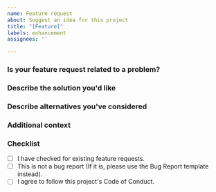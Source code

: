 ```yaml
---
name: Feature request
about: Suggest an idea for this project
title: "[Feature]"
labels: enhancement
assignees: ''

---
```


<!--
Thank you for suggesting a feature! Please fill out the form below so we can evaluate your request.
Before submitting, check if this feature has already been suggested in other issues.
-->

### Is your feature request related to a problem?
<!-- A clear and concise description of what the problem is.
E.g., "I’m frustrated when…" -->

### Describe the solution you'd like
<!-- A clear and concise description of what you want to happen. -->

### Describe alternatives you've considered
<!-- If applicable, describe any alternative solutions or features you’ve considered. -->

### Additional context
<!-- Add any other context, mockups, or screenshots about the feature request here. -->

### Checklist
<!-- Replace the blank space by "x" in the [ ] to check the box : [x] -->
- [ ] I have checked for existing feature requests.
- [ ] This is not a bug report (If it is, please use the Bug Report template instead).
- [ ] I agree to follow this project's Code of Conduct.

